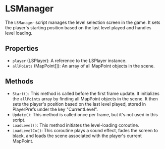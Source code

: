 # LSManager

The `LSManager` script manages the level selection screen in the game. It sets the player's starting position based on the last level played and handles level loading.

## Properties

- `player` (LSPlayer): A reference to the LSPlayer instance.
- `allPoints` (MapPoint[]): An array of all MapPoint objects in the scene.

## Methods

- `Start()`: This method is called before the first frame update. It initializes the `allPoints` array by finding all MapPoint objects in the scene. It then sets the player's position based on the last level played, stored in PlayerPrefs under the key "CurrentLevel".
- `Update()`: This method is called once per frame, but it's not used in this script.
- `LoadLevel()`: This method initiates the level-loading coroutine.
- `LoadLevelCo()`: This coroutine plays a sound effect, fades the screen to black, and loads the scene associated with the player's current MapPoint.
